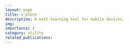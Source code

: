 ```yaml
---
layout: page
title: x-plore
description: A math-learning tool for mobile devices.
img: 
importance: 1
category: utility
related_publications:
---
```


